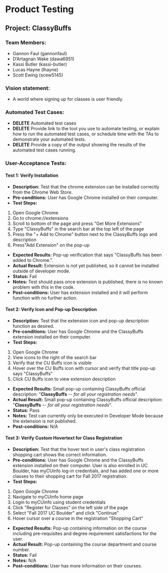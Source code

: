 # Product Testing

## Project: ClassyBuffs
### Team Members:
* Gannon Faul (gannonfaul)
* D’Artagnan Wake (dawa6951)
* Kassi Butler (kassi-butler)
* Lucas Hayne (lhayne)
* Scott Ewing (scew5145)

### Vision statement: 
* A world where signing up for classes is user friendly.

### Automated Test Cases:
* **DELETE** Automated test cases
* **DELETE** Provide link to the tool you use to automate testing, or explain how to run the automated test cases, or schedule time with the TAs to demonstrate your automated tests.
* **DELETE** Provide a copy of the output showing the results of the automated test cases running.

### User-Acceptance Tests: 

#### Test 1: Verify Installation
* **Description:** Test that the chrome extension can be installed correctly from the Chrome Web Store.
* **Pre-conditions:** User has Google Chrome installed on their computer.
* **Test Steps:**
 1. Open Google Chrome
 2. Go to chrome://extensions
 3. Scroll to bottom of the page and press "Get More Extensions"
 4. Type "ClassyBuffs" in the search bar at the top left of the page
 5. Press the "+ Add to Chrome" button next to the ClassyBuffs logo and description
 6. Press"Add Extension" on the pop-up
* **Expected Results:** Pop-up verification that says "ClassyBuffs has been added to Chrome.".
* **Actual Result:** Extension is not yet published, so it cannot be installed outside of developer mode.
* **Status:** Fail
* **Notes:** Test should pass once extension is published, there is no known problem with this in the code.
* **Post-conditions:** User has extension installed and it will perform function with no further action.

#### Test 2: Verify Icon and Pop-up Description
* **Description:** Test that the extension icon and pop-up description function as desired.
* **Pre-conditions:** User has Google Chrome and the ClassyBuffs extension installed on their computer.
* **Test Steps:**
 1. Open Google Chrome
 2. View icons to the right of the search bar
 3. Verify that the CU Buffs icon is visible
 4. Hover over the CU Buffs icon with cursor and verify that title pop-up says "ClassyBuffs"
 5. Click CU Buffs icon to view extension description
* **Expected Results:** Small pop-up containing ClassyBuffs official description: "**ClassyBuffs** -- *for all your registration needs*".
* **Actual Result:** Small pop-up containing ClassyBuffs official description: "**ClassyBuffs** -- *for all your registration needs*".
* **Status:** Pass
* **Notes:** Test can currently only be executed in Developer Mode because the extension is not published.
* **Post-conditions:** N/A

#### Test 3: Verify Custom Hovertext for Class Registration
* **Description:** Test that the hover text in user's class registration shopping cart shows the correct information.
* **Pre-conditions:** User has Google Chrome and the ClassyBuffs extension installed on their computer. User is also enrolled in UC Boulder, has myCUinfo log-in credentials, and has added one or more classes to their shopping cart for Fall 2017 registration.
* **Test Steps:**
 1. Open Google Chrome
 2. Navigate to myCUinfo home page
 3. Login to myCUinfo using student credentials
 4. Click "Register for Classes" on the left side of the page
 5. Select "Fall 2017 UC Boulder" and click "Continue"
 6. Hover cursor over a course in the registration "Shopping Cart"
* **Expected Results:** Pop-up containing information on the course including pre-requisites and degree requirement satisfactions for the user.
* **Actual Result:** Pop-up containing the course department and course number.
* **Status:** Fail
* **Notes:** N/A
* **Post-conditions:** User has more information on their courses.

